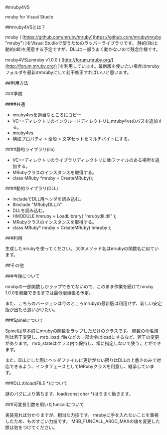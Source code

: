 #mruby4VS

mruby for Visual Studio

##mruby4VSとは？

mruby ( [https://github.com/mruby/mruby](https://github.com/mruby/mruby "mruby") )をVisual Studioで使うためのラッパーライブラリです。
静的(lib)と動的(dll)を用意する予定ですが、DLLは一部うまく動かないので残念仕様です。

mruby4VSはmruby v1.0.0 ( [http://forum.mruby.org/](http://forum.mruby.org/) )を利用しています。最新版を使いたい場合はmrubyフォルダを最新のmrubyにして若干修正すればいいと思います。

##利用方法

###準備

####共通

+ mruby4vsを適当なところにコピー
+ VC++ディレクトリのインクルードディレクトリにmruby4vsのパスを追加する。
 + mruby4vs
+ 構成プロパティ > 全般 > 文字セットをマルチバイトにする。

####静的ライブラリ(lib)

+ VC++ディレクトリのライブラリディレクトリにlibファイルのある場所を追加する。
+ MRubyクラスのインスタンスを取得する。
 + class MRuby *mruby = CreateMRuby();

####動的ライブラリ(DLL)

+ includeでDLL用ヘッダを読み込む。
 + #include "MRubyDLL.h"
+ DLLを読み込む。
 + HMODULE hmruby = LoadLibrary( "mrubydll.dll" );
+ MRubyクラスのインスタンスを取得する。
 + class MRuby* mruby = CreateMRuby( hmruby );

###利用

生成したmrubyを使ってください。
大体メソッド名はmrubyの関数名に似ています。

##その他

###今後について

mrubyの一部関数しかラップできてないので、このまま作業を続けてmruby 1.0.0を網羅できるまでは最低限頑張る予定。

また、こちらのバージョンは今のところmrubyの最新版は利用せず、新しい安定版が出たら追いかけたい。

###Spinelについて

Spinelは基本的にmrubyの関数をラップしただけのクラスです。
関数の命名規則は若干変更し、mrb_load_fileなどの一部命令はloadにするなど、若干の変更があります。
mrb_stateはクラス内で保持し、常に指定しないで使うことができます。

また、DLLにした際にヘッダファイルに更新がない限りはDLLの上書きのみで対応できるよう、インタフェースとしてMRubyクラスを用意し、継承しています。

###DLLのload(FILE *)について

謎のバグにより落ちます。load(const char *)はうまく動きます。

###可変長引数を用いたfuncallについて

実装見れば分かりますが、相当な力技です。
mrubyに手を入れないことを重視したため、ものすごい力技です。
MRB_FUNCALL_ARGC_MAXの値を変更した際は気をつけてください。
